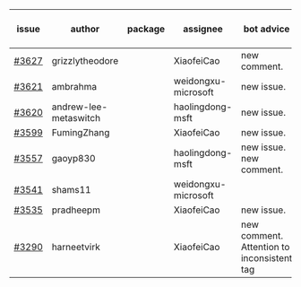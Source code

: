 | issue | author | package | assignee | bot advice | created date of issue | target release date | date from target |
| ------ | ------ | ------ | ------ | ------ | ------ | ------ | :-----: |
| [#3627](https://github.com/Azure/sdk-release-request/issues/3627) | grizzlytheodore |  | XiaofeiCao | new comment. | 01-10 | 01-27 |  |
| [#3621](https://github.com/Azure/sdk-release-request/issues/3621) | ambrahma |  | weidongxu-microsoft | new issue. | 01-05 | 01-27 |  |
| [#3620](https://github.com/Azure/sdk-release-request/issues/3620) | andrew-lee-metaswitch |  | haolingdong-msft | new issue. | 01-05 | 01-27 |  |
| [#3599](https://github.com/Azure/sdk-release-request/issues/3599) | FumingZhang |  | XiaofeiCao | new issue. | 12-28 | 01-27 |  |
| [#3557](https://github.com/Azure/sdk-release-request/issues/3557) | gaoyp830 |  | haolingdong-msft | new issue. new comment. | 12-09 | 01-27 |  |
| [#3541](https://github.com/Azure/sdk-release-request/issues/3541) | shams11 |  | weidongxu-microsoft |  | 12-07 | 12-23 |  |
| [#3535](https://github.com/Azure/sdk-release-request/issues/3535) | pradheepm |  | XiaofeiCao | new issue. | 12-06 | 12-23 |  |
| [#3290](https://github.com/Azure/sdk-release-request/issues/3290) | harneetvirk |  | XiaofeiCao | new comment. Attention to inconsistent tag | 10-25 | 11-25 |  |
